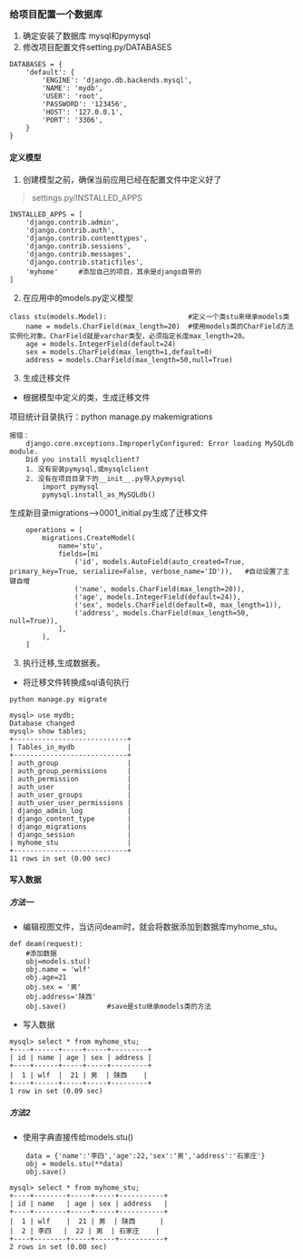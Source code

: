 ### 给项目配置一个数据库

1. 确定安装了数据库 mysql和pymysql
2. 修改项目配置文件setting.py/DATABASES

```
DATABASES = {
    'default': {
        'ENGINE': 'django.db.backends.mysql',
        'NAME': 'mydb',
        'USER': 'root',
        'PASSWORD': '123456',
        'HOST': '127.0.0.1',
        'PORT': '3306',
    }
}
```

#### 定义模型

1. 创建模型之前，确保当前应用已经在配置文件中定义好了

> settings.py/INSTALLED_APPS

```
INSTALLED_APPS = [
    'django.contrib.admin',
    'django.contrib.auth',
    'django.contrib.contenttypes',
    'django.contrib.sessions',
    'django.contrib.messages',
    'django.contrib.staticfiles',
    'myhome'     #添加自己的项目，其余是django自带的
]
```

2. 在应用中的models.py定义模型

```
class stu(models.Model):                    #定义一个类stu来继承models类
    name = models.CharField(max_length=20)  #使用models类的CharField方法实例化对象。CharField就是varchar类型，必须指定长度max_length=20。
    age = models.IntegerField(default=24)
    sex = models.CharField(max_length=1,default=0)
    address = models.CharField(max_length=50,null=True)
```

3. 生成迁移文件

- 根据模型中定义的类，生成迁移文件

项目统计目录执行：python manage.py makemigrations

```
报错：
	django.core.exceptions.ImproperlyConfigured: Error loading MySQLdb module.
	Did you install mysqlclient?
	1. 没有安装pymysql,或mysqlclient
	2. 没有在项目目录下的__init__.py导入pymysql
		import pymysql
		pymysql.install_as_MySQLdb()
```

生成新目录migrations-->0001_initial.py生成了迁移文件

```
    operations = [
        migrations.CreateModel(
            name='stu',
            fields=[mi
                ('id', models.AutoField(auto_created=True, primary_key=True, serialize=False, verbose_name='ID')),   #自动设置了主键自增
                ('name', models.CharField(max_length=20)),
                ('age', models.IntegerField(default=24)),
                ('sex', models.CharField(default=0, max_length=1)),
                ('address', models.CharField(max_length=50, null=True)),
            ],
        ),
    ]
```

3. 执行迁移,生成数据表。

- 将迁移文件转换成sql语句执行

```
python manage.py migrate
```

```
mysql> use mydb;
Database changed
mysql> show tables;
+----------------------------+
| Tables_in_mydb             |
+----------------------------+
| auth_group                 |
| auth_group_permissions     |
| auth_permission            |
| auth_user                  |
| auth_user_groups           |
| auth_user_user_permissions |
| django_admin_log           |
| django_content_type        |
| django_migrations          |
| django_session             |
| myhome_stu                 |
+----------------------------+
11 rows in set (0.00 sec)
```

#### 写入数据

##### 方法一

- 编辑视图文件，当访问deam时，就会将数据添加到数据库myhome_stu。

```
def deam(request):
    #添加数据
    obj=models.stu()
    obj.name = 'wlf'
    obj.age=21
    obj.sex = '男'
    obj.address='陕西'
    obj.save()          #save是stu继承models类的方法
```

- 写入数据

```
mysql> select * from myhome_stu;
+----+------+-----+-----+---------+
| id | name | age | sex | address |
+----+------+-----+-----+---------+
|  1 | wlf  |  21 | 男  | 陕西    |
+----+------+-----+-----+---------+
1 row in set (0.09 sec)
```

##### 方法2

- 使用字典直接传给models.stu()

```
    data = {'name':'李四','age':22,'sex':'男','address':'石家庄'}
    obj = models.stu(**data)
    obj.save()
```

```
mysql> select * from myhome_stu;
+----+--------+-----+-----+-----------+
| id | name   | age | sex | address   |
+----+--------+-----+-----+-----------+
|  1 | wlf    |  21 | 男  | 陕西      |
|  2 | 李四   |  22 | 男  | 石家庄    |
+----+--------+-----+-----+-----------+
2 rows in set (0.00 sec)
```

